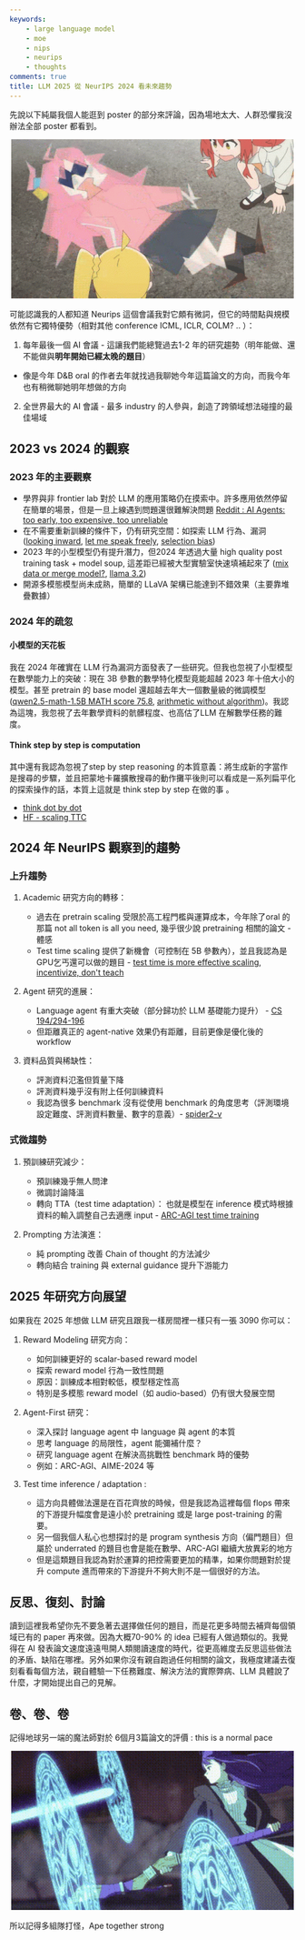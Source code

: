 ```yaml
---
keywords:
    - large language model
    - moe
    - nips
    - neurips
    - thoughts
comments: true
title: LLM 2025 從 NeurIPS 2024 看未來趨勢
---
```

先說以下純屬我個人能逛到 poster 的部分來評論，因為場地太大、人群恐懼我沒辦法全部 poster 都看到。

<p align="center">
<img src="https://github.com/theblackcat102/theblackcat102.github.io/blob/master/images/bocchi-the-rock-hitori-gotoh.gif?raw=true"  stylesheet="center" caption="src : https://tenor.com/view/bocchi-the-rock-hitori-gotoh-spaz-shocked-bocchi-gif-27016347">
</p>

可能認識我的人都知道 Neurips 這個會議我對它頗有微詞，但它的時間點與規模依然有它獨特優勢（相對其他 conference ICML, ICLR, COLM? .. ）：

1. 每年最後一個 AI 會議 - 這讓我們能總覽過去1-2 年的研究趨勢（明年能做、還不能做與**明年開始已經太晚的題目**）

- 像是今年 D&B oral 的作者去年就找過我聊她今年這篇論文的方向，而我今年也有稍微聊她明年想做的方向

2. 全世界最大的 AI 會議 - 最多 industry 的人參與，創造了跨領域想法碰撞的最佳場域

## 2023 vs 2024 的觀察

### 2023 年的主要觀察

- 學界與非 frontier lab 對於 LLM 的應用策略仍在摸索中。許多應用依然停留在簡單的場景，但是一旦上線遇到問題還很難解決問題 [Reddit : AI Agents: too early, too expensive, too unreliable ](https://www.reddit.com/r/MachineLearning/comments/1cy1kn9/d_ai_agents_too_early_too_expensive_too_unreliable/)
- 在不需要重新訓練的條件下，仍有研究空間：如探索 LLM 行為、漏洞 ([looking inward](https://arxiv.org/abs/2410.13787), [let me speak freely](https://arxiv.org/abs/2408.02442), [selection bias](https://aclanthology.org/2024.findings-acl.333/))
- 2023 年的小型模型仍有提升潛力，但2024 年透過大量 high quality post training task + model soup, 這差距已經被大型實驗室快速填補起來了 ([mix data or merge model?](https://arxiv.org/abs/2410.10801v1), [llama 3.2](https://ai.meta.com/blog/llama-3-2-connect-2024-vision-edge-mobile-devices/))
- 開源多模態模型尚未成熟，簡單的 LLaVA 架構已能達到不錯效果（主要靠堆疊數據）


### 2024 年的疏忽

#### 小模型的天花板

我在 2024 年確實在 LLM 行為漏洞方面發表了一些研究。但我也忽視了小型模型在數學能力上的突破：現在 3B 參數的數學特化模型竟能超越 2023 年十倍大小的模型。甚至 pretrain 的 base model 還超越去年大一個數量級的微調模型 ([qwen2.5-math-1.5B MATH score 75.8](https://arxiv.org/abs/2409.12122), [arithmetic without algorithm](https://arxiv.org/abs/2410.21272v1))。我認為這塊，我忽視了去年數學資料的骯髒程度、也高估了LLM 在解數學任務的難度。

#### Think step by step is computation

其中還有我認為忽視了step by step reasoning 的本質意義：將生成新的字當作是搜尋的步驟，並且把蒙地卡羅擴散搜尋的動作攤平後則可以看成是一系列扁平化的探索操作的話，本質上這就是 think step by step 在做的事 。

- [think dot by dot](https://arxiv.org/abs/2404.15758)
- [HF - scaling TTC](https://huggingface.co/spaces/HuggingFaceH4/blogpost-scaling-test-time-compute)

## 2024 年 NeurIPS 觀察到的趨勢

### 上升趨勢

1. Academic 研究方向的轉移：
   * 過去在 pretrain scaling 受限於高工程門檻與運算成本，今年除了oral 的那篇 not all token is all you need, 幾乎很少說 pretraining 相關的論文 - 體感
   * Test time scaling 提供了新機會（可控制在 5B 參數內），並且我認為是GPU乞丐還可以做的題目 - [test time is more effective scaling](https://arxiv.org/abs/2408.03314), [incentivize, don't teach](https://www.youtube.com/watch?v=kYWUEV_e2ss)

2. Agent 研究的進展：
   * Language agent 有重大突破（部分歸功於 LLM 基礎能力提升） - [CS 194/294-196](https://www.youtube.com/watch?v=RM6ZArd2nVc)
   * 但距離真正的 agent-native 效果仍有距離，目前更像是優化後的 workflow

3. 資料品質與稀缺性：
   * 評測資料氾濫但質量下降
   * 評測資料幾乎沒有附上任何訓練資料
   * 我認為很多 benchmark 沒有從使用 benchmark 的角度思考（評測環境設定難度、評測資料數量、數字的意義）- [spider2-v](https://arxiv.org/abs/2407.10956)

### 式微趨勢

1. 預訓練研究減少：
   * 預訓練幾乎無人問津
   * 微調討論降溫
   * 轉向 TTA（test time adaptation）： 也就是模型在 inference 模式時根據資料的輸入調整自己去適應 input - [ARC-AGI test time training](https://arxiv.org/abs/2411.07279v1)

2. Prompting 方法演進：
   * 純 prompting 改善 Chain of thought 的方法減少
   * 轉向結合 training 與 external guidance 提升下游能力

## 2025 年研究方向展望

如果我在 2025 年想做 LLM 研究且跟我一樣房間裡一樣只有一張 3090 你可以：

1. Reward Modeling 研究方向：
   * 如何訓練更好的 scalar-based reward model
   * 探索 reward model 行為一致性問題
   * 原因：訓練成本相對較低，模型穩定性高
   * 特別是多模態 reward model（如 audio-based）仍有很大發展空間

2. Agent-First 研究：
   * 深入探討 language agent 中 language 與 agent 的本質
   * 思考 language 的局限性，agent 能彌補什麼？
   * 研究 language agent 在解決高挑戰性 benchmark 時的優勢
   * 例如：ARC-AGI、AIME-2024 等

3. Test time inference / adaptation :
   * 這方向具體做法還是在百花齊放的時候，但是我認為這裡每個 flops 帶來的下游提升幅度會是遠小於 pretraining 或是 large post-training 的需要。
   * 另一個我個人私心也想探討的是 program synthesis 方向（偏門題目）但屬於 underrated 的題目也會是能在數學、ARC-AGI 繼續大放異彩的地方
   * 但是這類題目我認為對於運算的把控需要更加的精準，如果你問題對於提升 compute 進而帶來的下游提升不夠大則不是一個很好的方法。

## 反思、復刻、討論

讀到這裡我希望你先不要急著去選擇做任何的題目，而是花更多時間去補齊每個領域已有的 paper 再來做。因為大概70-90% 的 idea 已經有人做過類似的。我覺得在 AI 發表論文速度遠遠甩開人類閱讀速度的時代，從更高維度去反思這些做法的矛盾、缺陷在哪裡。另外如果你沒有親自跑過任何相關的論文，我極度建議去復刻看看每個方法，親自體驗一下任務難度、解決方法的實際弊病、LLM 具體說了什麼，才開始提出自己的見解。

## 卷、卷、卷

記得地球另一端的魔法師對於 6個月3篇論文的評價 : this is a normal pace

<p align="center">
<img src="https://github.com/theblackcat102/theblackcat102.github.io/blob/master/images/fern-sousou-no-frieren-zatorak.gif?raw=true"  stylesheet="center" caption="src : https://tenor.com/view/fern-sousou-no-frieren-zoltraak-frieren-magic-machine-gun-gif-13763698758274163513">
</p>

所以記得多組隊打怪，Ape together strong

